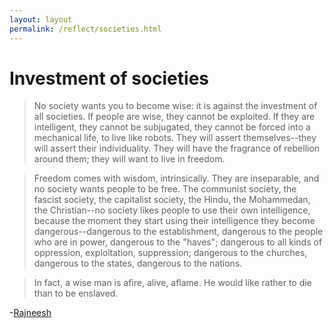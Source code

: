 ```yaml
---
layout: layout
permalink: /reflect/societies.html
---
```


# Investment of societies

> No society wants you to become wise: it is against the investment of all societies. If people are wise, they cannot be exploited. If they are intelligent, they cannot be subjugated, they cannot be forced into a mechanical life, to live like robots. They will assert themselves--they will assert their individuality. They will have the fragrance of rebellion around them; they will want to live in freedom.

> Freedom comes with wisdom, intrinsically. They are inseparable, and no society wants people to be free. The communist society, the fascist society, the capitalist society, the Hindu, the Mohammedan, the Christian--no society likes people to use their own intelligence, because the moment they start using their intelligence they become dangerous--dangerous to the establishment, dangerous to the people who are in power, dangerous to the "haves"; dangerous to all kinds of oppression, exploitation, suppression; dangerous to the churches, dangerous to the states, dangerous to the nations.

> In fact, a wise man is afire, alive, aflame. He would like rather to die than to be enslaved.

-[Rajneesh](href="http://en.wikipedia.org/wiki/Rajneesh)

